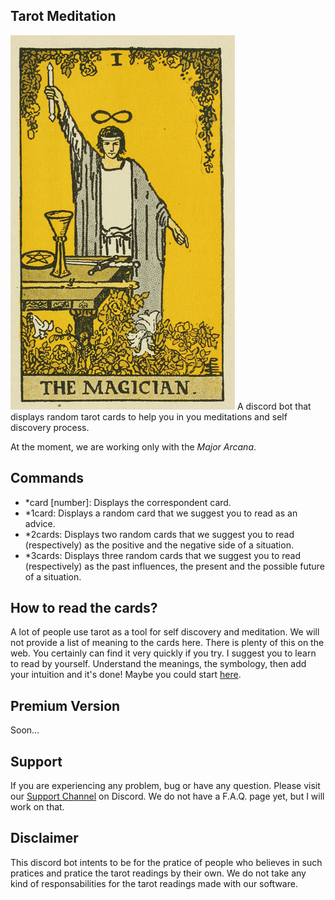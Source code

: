 ## Tarot Meditation

<img src='https://raw.githubusercontent.com/AlmirPaulo/TarotMeditation/main/cards/1.png'>
A discord bot that displays random tarot cards to help you in you meditations and self discovery process.

At the moment, we are working only with the *Major Arcana*.

## Commands 

* \*card [number]: Displays the correspondent card. 
* \*1card: Displays a random card that we suggest you to read as an advice. 
* \*2cards: Displays two random cards that we suggest you to read (respectively) as the positive and the negative side of a situation. 
* \*3cards: Displays three random cards that we suggest you to read (respectively) as the past influences, the present and the possible future of a situation. 

## How to read the cards?

A lot of people use tarot as a tool for self discovery and meditation. We will not provide a list of meaning to the cards here. There is plenty of this on the web. You certainly can find it very quickly if you try. I suggest you to learn to read by yourself. Understand the meanings, the symbology, then add your intuition and it's done! Maybe you could start [here](http://learntarot.com/).

## Premium Version

Soon...

## Support

If you are experiencing any problem, bug or have any question. Please visit our [Support Channel](https://discord.gg/4sutReEVE8) on Discord. We do not have a  F.A.Q. page yet, but I will work on that. 

## Disclaimer 

This discord bot intents to be for the pratice of people who believes in such pratices and pratice the tarot readings by their own. We do not take any kind of responsabilities for the tarot readings made with our software. 

